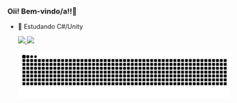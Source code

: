 ### Oii! Bem-vindo/a!!👋

- 🌱 Estudando C#/Unity

  <a href="https://github.com/leomartinss">
  <img height="160em" src="https://github-readme-stats.vercel.app/api?username=leomartinss&show_icons=true&theme=aura&include_all_commits=true&count_private=true"/>
  <img height="150em" src="https://github-readme-stats.vercel.app/api/top-langs/?username=leomartinss&layout=compact&langs_count=7&theme=aura"/>
  
  ![Snake animation](https://github.com/leomartinss/leomartinss/blob/output/github-contribution-grid-snake.svg)
